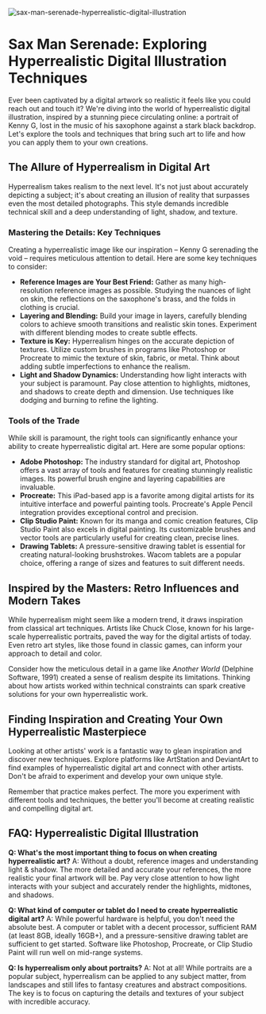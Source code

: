 ![sax-man-serenade-hyperrealistic-digital-illustration](https://images.pexels.com/photos/3287203/pexels-photo-3287203.jpeg?auto=compress&cs=tinysrgb&fit=crop&h=627&w=1200)

# Sax Man Serenade: Exploring Hyperrealistic Digital Illustration Techniques

Ever been captivated by a digital artwork so realistic it feels like you could reach out and touch it? We're diving into the world of hyperrealistic digital illustration, inspired by a stunning piece circulating online: a portrait of Kenny G, lost in the music of his saxophone against a stark black backdrop. Let's explore the tools and techniques that bring such art to life and how you can apply them to your own creations.

## The Allure of Hyperrealism in Digital Art

Hyperrealism takes realism to the next level. It's not just about accurately depicting a subject; it's about creating an illusion of reality that surpasses even the most detailed photographs. This style demands incredible technical skill and a deep understanding of light, shadow, and texture.

### Mastering the Details: Key Techniques

Creating a hyperrealistic image like our inspiration – Kenny G serenading the void – requires meticulous attention to detail. Here are some key techniques to consider:

*   **Reference Images are Your Best Friend:** Gather as many high-resolution reference images as possible. Studying the nuances of light on skin, the reflections on the saxophone's brass, and the folds in clothing is crucial.
*   **Layering and Blending:** Build your image in layers, carefully blending colors to achieve smooth transitions and realistic skin tones. Experiment with different blending modes to create subtle effects.
*   **Texture is Key:** Hyperrealism hinges on the accurate depiction of textures. Utilize custom brushes in programs like Photoshop or Procreate to mimic the texture of skin, fabric, or metal. Think about adding subtle imperfections to enhance the realism.
*   **Light and Shadow Dynamics:** Understanding how light interacts with your subject is paramount. Pay close attention to highlights, midtones, and shadows to create depth and dimension. Use techniques like dodging and burning to refine the lighting.

### Tools of the Trade

While skill is paramount, the right tools can significantly enhance your ability to create hyperrealistic digital art. Here are some popular options:

*   **Adobe Photoshop:** The industry standard for digital art, Photoshop offers a vast array of tools and features for creating stunningly realistic images. Its powerful brush engine and layering capabilities are invaluable.
*   **Procreate:** This iPad-based app is a favorite among digital artists for its intuitive interface and powerful painting tools. Procreate's Apple Pencil integration provides exceptional control and precision.
*   **Clip Studio Paint:** Known for its manga and comic creation features, Clip Studio Paint also excels in digital painting. Its customizable brushes and vector tools are particularly useful for creating clean, precise lines.
*   **Drawing Tablets:** A pressure-sensitive drawing tablet is essential for creating natural-looking brushstrokes. Wacom tablets are a popular choice, offering a range of sizes and features to suit different needs.

## Inspired by the Masters: Retro Influences and Modern Takes

While hyperrealism might seem like a modern trend, it draws inspiration from classical art techniques. Artists like Chuck Close, known for his large-scale hyperrealistic portraits, paved the way for the digital artists of today. Even retro art styles, like those found in classic games, can inform your approach to detail and color.

Consider how the meticulous detail in a game like *Another World* (Delphine Software, 1991) created a sense of realism despite its limitations. Thinking about how artists worked within technical constraints can spark creative solutions for your own hyperrealistic work.

## Finding Inspiration and Creating Your Own Hyperrealistic Masterpiece

Looking at other artists' work is a fantastic way to glean inspiration and discover new techniques. Explore platforms like ArtStation and DeviantArt to find examples of hyperrealistic digital art and connect with other artists. Don't be afraid to experiment and develop your own unique style.

Remember that practice makes perfect. The more you experiment with different tools and techniques, the better you'll become at creating realistic and compelling digital art.

## FAQ: Hyperrealistic Digital Illustration

**Q: What's the most important thing to focus on when creating hyperrealistic art?**
A: Without a doubt, reference images and understanding light & shadow. The more detailed and accurate your references, the more realistic your final artwork will be. Pay very close attention to how light interacts with your subject and accurately render the highlights, midtones, and shadows.

**Q: What kind of computer or tablet do I need to create hyperrealistic digital art?**
A: While powerful hardware is helpful, you don't need the absolute best. A computer or tablet with a decent processor, sufficient RAM (at least 8GB, ideally 16GB+), and a pressure-sensitive drawing tablet are sufficient to get started. Software like Photoshop, Procreate, or Clip Studio Paint will run well on mid-range systems.

**Q: Is hyperrealism only about portraits?**
A: Not at all! While portraits are a popular subject, hyperrealism can be applied to any subject matter, from landscapes and still lifes to fantasy creatures and abstract compositions. The key is to focus on capturing the details and textures of your subject with incredible accuracy.
